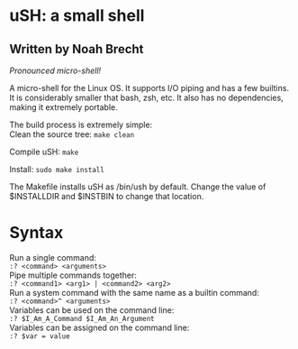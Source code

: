 # uSH: a small shell
## Written by Noah Brecht

*Pronounced micro-shell!*  

A micro-shell for the Linux OS. It supports I/O piping and has a few builtins. It is considerably smaller that bash, zsh, etc.
It also has no dependencies, making it extremely portable.  
  
The build process is extremely simple:    
Clean the source tree:
`make clean`  
  
Compile uSH:
`make`  
  
Install:
`sudo make install`  
    
  
The Makefile installs uSH as /bin/ush by default. Change the value of $INSTALLDIR and $INSTBIN to change that location.  
  
# Syntax  
  
Run a single command:  
`:? <command> <arguments>`  
Pipe multiple commands together:  
`:? <command1> <arg1> | <command2> <arg2>`  
Run a system command with the same name as a builtin command:  
`:? <command>^ <arguments>`  
Variables can be used on the command line:  
`:? $I_Am_A_Command $I_Am_An_Argument`  
Variables can be assigned on the command line:  
`:? $var = value`  
